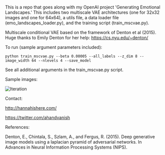 This is a repo that goes along with my OpenAI project 'Generating Emotional Landscapes.' This includes two multiscale VAE architectures (one for 32x32 images and one for 64x64), a utils file, a data loader file (emo_landscapes_loader.py), and the training script (train_mscvae.py).

Multiscale conditional VAE based on the framework of Denton et al (2015). Huge thanks to Emily Denton for her help: https://cs.nyu.edu/~denton/

To run (sample argument parameters included):
```
python train_mscvae.py --beta 0.00005 --all_labels --z_dim 8 --image_width 64 --nlevels 4 --save_model
```

See all additional arguments in the train_mscvae.py script.

Sample images:

![Iteration](https://github.com/handav/emotion_landscapes/tree/master/sample_images/262.png)

Contact:

http://hannahishere.com/

https://twitter.com/ahandvanish

References:

Denton, E., Chintala, S., Szlam, A., and Fergus, R. (2015). Deep generative image models using a laplacian pyramid of adversarial networks. In Advances in Neural Information Processing Systems (NIPS).